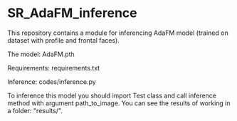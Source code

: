 # SR_AdaFM_inference
This repository contains a module for inferencing AdaFM model (trained on dataset with profile and frontal faces).

The model: AdaFM.pth

Requirements: requirements.txt

Inference: codes/inference.py

To inference this model you should import Test class and call inference method with argument path_to_image. You can see the results of working in a folder: "results/".

